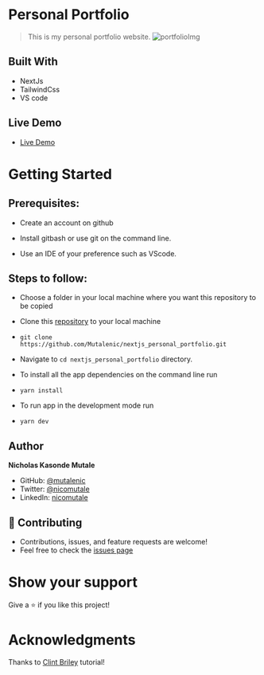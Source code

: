 # Personal Portfolio
> This is my personal portfolio website.
![portfolioImg](https://user-images.githubusercontent.com/19844175/189676701-581367b1-0eb2-4b02-8a34-3f33116324b4.png)

## Built With

- NextJs
- TailwindCss
- VS code

## Live Demo

- [Live Demo](https://mutale-nicholas-portfolio.vercel.app/)


# Getting Started
## Prerequisites:


- Create an account on github

- Install gitbash or use git on the command line.

- Use an IDE of your preference such as VScode.

## Steps to follow:

- Choose a folder in your local machine where you want this repository to be copied

- Clone this [repository](https://github.com/Mutalenic/nextjs_personal_portfolio) to your local machine 
- ```
  git clone https://github.com/Mutalenic/nextjs_personal_portfolio.git
  ```

- Navigate to `cd nextjs_personal_portfolio`  directory.

- To install all the app dependencies on the command line run
- ```
  yarn install
  ``` 
- To run app in the development mode run 
- ```
  yarn dev
  ```


## Author

**Nicholas Kasonde Mutale**

- GitHub: [@mutalenic](https://github.com/mutalenic)
- Twitter: [@nicomutale](https://twitter.com/nicomutale)
- LinkedIn: [nicomutale](https://linkedin.com/in/nicomutale)

## 🤝 Contributing
- Contributions, issues, and feature requests are welcome!
- Feel free to check the [issues page](https://github.com/Mutalenic/nextjs_personal_portfolio/issues)

# Show your support
Give a ⭐ if you like this project!

# Acknowledgments
Thanks to [Clint Briley](https://www.youtube.com/watch?v=CMx51wpd7g4&list=PPSV) tutorial!

